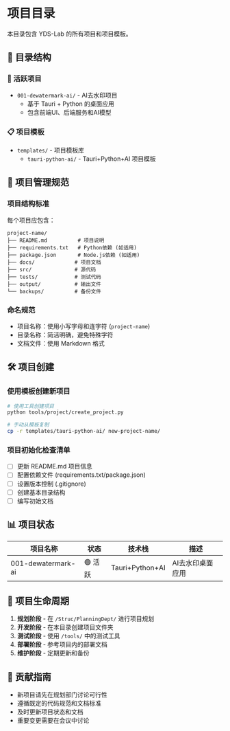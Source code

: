 # 项目目录

本目录包含 YDS-Lab 的所有项目和项目模板。

## 📁 目录结构

### 🚀 活跃项目
- `001-dewatermark-ai/` - AI去水印项目
  - 基于 Tauri + Python 的桌面应用
  - 包含前端UI、后端服务和AI模型

### 📋 项目模板
- `templates/` - 项目模板库
  - `tauri-python-ai/` - Tauri+Python+AI 项目模板

## 🎯 项目管理规范

### 项目结构标准
每个项目应包含：
```
project-name/
├── README.md          # 项目说明
├── requirements.txt   # Python依赖 (如适用)
├── package.json       # Node.js依赖 (如适用)
├── docs/             # 项目文档
├── src/              # 源代码
├── tests/            # 测试代码
├── output/           # 输出文件
└── backups/          # 备份文件
```

### 命名规范
- 项目名称：使用小写字母和连字符 (`project-name`)
- 目录名称：简洁明确，避免特殊字符
- 文档文件：使用 Markdown 格式

## 🛠️ 项目创建

### 使用模板创建新项目
```bash
# 使用工具创建项目
python tools/project/create_project.py

# 手动从模板复制
cp -r templates/tauri-python-ai/ new-project-name/
```

### 项目初始化检查清单
- [ ] 更新 README.md 项目信息
- [ ] 配置依赖文件 (requirements.txt/package.json)
- [ ] 设置版本控制 (.gitignore)
- [ ] 创建基本目录结构
- [ ] 编写初始文档

## 📊 项目状态

| 项目名称 | 状态 | 技术栈 | 描述 |
|---------|------|--------|------|
| 001-dewatermark-ai | 🟢 活跃 | Tauri+Python+AI | AI去水印桌面应用 |

## 🔄 项目生命周期

1. **规划阶段** - 在 `/Struc/PlanningDept/` 进行项目规划
2. **开发阶段** - 在本目录创建项目文件夹
3. **测试阶段** - 使用 `/tools/` 中的测试工具
4. **部署阶段** - 参考项目内的部署文档
5. **维护阶段** - 定期更新和备份

## 📝 贡献指南

- 新项目请先在规划部门讨论可行性
- 遵循既定的代码规范和文档标准
- 及时更新项目状态和文档
- 重要变更需要在会议中讨论